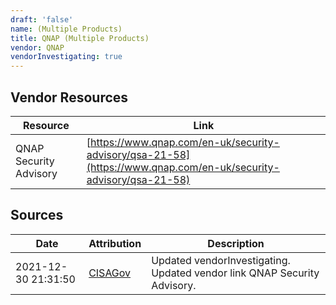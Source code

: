 ```yaml
---
draft: 'false'
name: (Multiple Products)
title: QNAP (Multiple Products)
vendor: QNAP
vendorInvestigating: true
---
```


## Vendor Resources
| Resource | Link |
| --- | --- |
| QNAP Security Advisory | [https://www.qnap.com/en-uk/security-advisory/qsa-21-58](https://www.qnap.com/en-uk/security-advisory/qsa-21-58) |



## Sources
| Date | Attribution | Description |
| --- | --- | --- |
| 2021-12-30 21:31:50 | [CISAGov](https://raw.githubusercontent.com/cisagov/log4j-affected-db/develop/README.md) | Updated vendorInvestigating. Updated vendor link QNAP Security Advisory.  |

